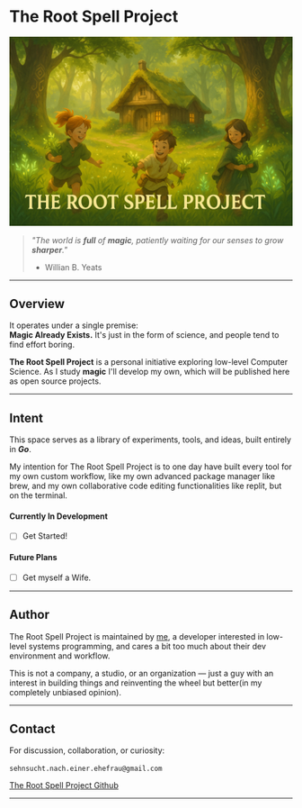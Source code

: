 # The Root Spell Project


<p align="center">
  <img src="assets/thersp.png" alt="The Root Spell Project Logo"/>
</p>


> *"_The world is **full** of **magic**, patiently waiting for our senses to grow **sharper**._"*
> - Willian B. Yeats

---

## Overview

It operates under a single premise:  
**Magic Already Exists.** It's just in the form of science, and people tend to find effort boring.

**The Root Spell Project** is a personal initiative exploring low-level Computer Science. As I study **magic** I'll develop my own, which will be published here as open source projects.

---

## Intent

This space serves as a library of experiments, tools, and ideas, built entirely in ***Go***.

My intention for The Root Spell Project is to one day have built every tool for my own custom workflow, like my own advanced package manager like brew, and my own collaborative code editing functionalities like replit, but on the terminal.

#### Currently In Development

- [ ] Get Started!

#### Future Plans

- [ ] Get myself a Wife.

---

## Author

The Root Spell Project is maintained by <a href="https://sehnsucht-nach-einer-ehefrau.vercel.app" target="_blank">me</a>, a developer interested in low-level systems programming, and cares a bit too much about their dev environment and workflow.

This is not a company, a studio, or an organization — just a guy with an interest in building things and reinventing the wheel but better(in my completely unbiased opinion).

---

## Contact

For discussion, collaboration, or curiosity:

`sehnsucht.nach.einer.ehefrau@gmail.com`  

[The Root Spell Project Github](https://github.com/the-root-spell-project)

---
